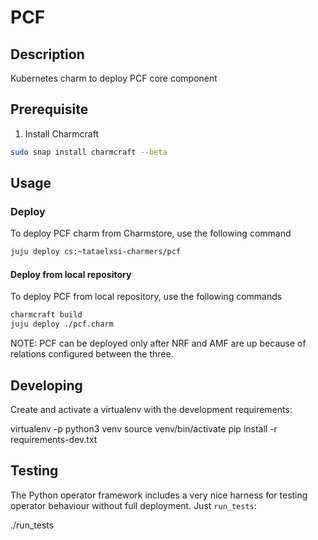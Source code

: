 <!--
 Copyright 2020 Tata Elxsi

 Licensed under the Apache License, Version 2.0 (the License); you may
 not use this file except in compliance with the License. You may obtain
 a copy of the License at

         http://www.apache.org/licenses/LICENSE-2.0

 Unless required by applicable law or agreed to in writing, software
 distributed under the License is distributed on an AS IS BASIS, WITHOUT
 WARRANTIES OR CONDITIONS OF ANY KIND, either express or implied. See the
 License for the specific language governing permissions and limitations
 under the License.

 For those usages not covered by the Apache License, Version 2.0 please
 contact: canonical@tataelxsi.onmicrosoft.com

 To get in touch with the maintainers, please contact:
 canonical@tataelxsi.onmicrosoft.com
-->

# PCF

## Description

Kubernetes charm to deploy PCF core component

## Prerequisite

1. Install Charmcraft

```bash
sudo snap install charmcraft --beta
```

## Usage

### Deploy

To deploy PCF charm from Charmstore, use the following command

```bash
juju deploy cs:~tataelxsi-charmers/pcf
```

#### Deploy from local repository

To deploy PCF from local repository, use the following commands

```bash
charmcraft build
juju deploy ./pcf.charm
```

NOTE: PCF can be deployed only after NRF and AMF are up because of
relations configured between the three.

## Developing

Create and activate a virtualenv with the development requirements:

virtualenv -p python3 venv
source venv/bin/activate
pip install -r requirements-dev.txt

## Testing

The Python operator framework includes a very nice harness for testing
operator behaviour without full deployment. Just `run_tests`:

./run_tests
